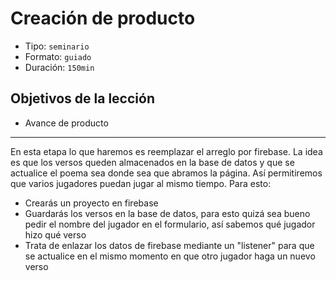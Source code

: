 # Creación de producto

* Tipo: `seminario`
* Formato: `guiado`
* Duración: `150min`

## Objetivos de la lección

* Avance de producto

***

En esta etapa lo que haremos es reemplazar el arreglo por firebase. La idea es
que los versos queden almacenados en la base de datos y que se actualice el
poema sea donde sea que abramos la página. Así permitiremos que varios jugadores
puedan jugar al mismo tiempo. Para esto:

* Crearás un proyecto en firebase
* Guardarás los versos en la base de datos, para esto quizá sea bueno pedir el
  nombre del jugador en el formulario, así sabemos qué jugador hizo qué verso
* Trata de enlazar los datos de firebase mediante un "listener" para que se
  actualice en el mismo momento en que otro jugador haga un nuevo verso
